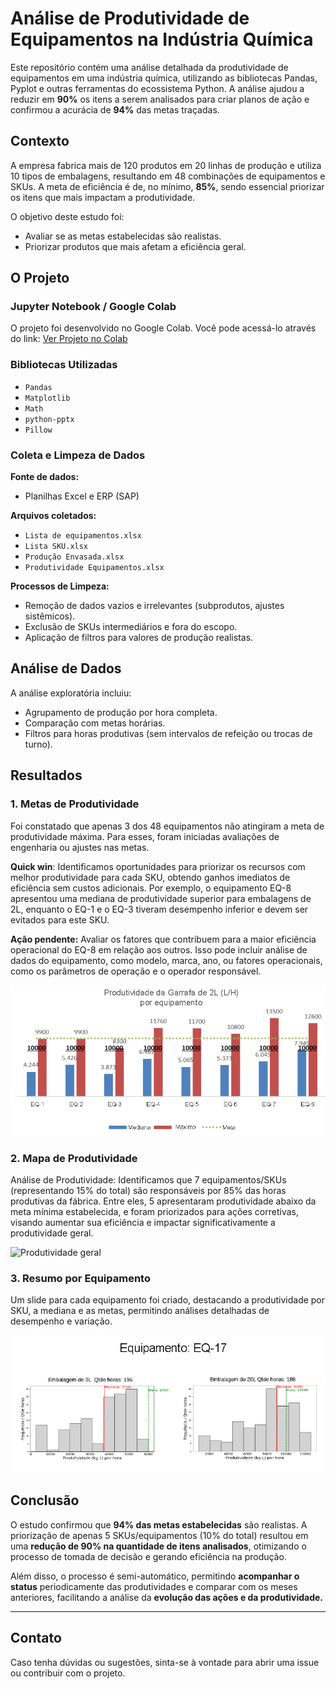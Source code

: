 # Análise de Produtividade de Equipamentos na Indústria Química

Este repositório contém uma análise detalhada da produtividade de equipamentos em uma indústria química, utilizando as bibliotecas Pandas, Pyplot e outras ferramentas do ecossistema Python. A análise ajudou a reduzir em **90%** os itens a serem analisados para criar planos de ação e confirmou a acurácia de **94%** das metas traçadas.

## Contexto

A empresa fabrica mais de 120 produtos em 20 linhas de produção e utiliza 10 tipos de embalagens, resultando em 48 combinações de equipamentos e SKUs. A meta de eficiência é de, no mínimo, **85%**, sendo essencial priorizar os itens que mais impactam a produtividade.

O objetivo deste estudo foi:
- Avaliar se as metas estabelecidas são realistas.
- Priorizar produtos que mais afetam a eficiência geral.

## O Projeto

### Jupyter Notebook / Google Colab
O projeto foi desenvolvido no Google Colab. Você pode acessá-lo através do link:
[Ver Projeto no Colab](LINK)

### Bibliotecas Utilizadas
- `Pandas`
- `Matplotlib`
- `Math`
- `python-pptx`
- `Pillow`

### Coleta e Limpeza de Dados

**Fonte de dados:**
- Planilhas Excel e ERP (SAP)

**Arquivos coletados:**
- `Lista de equipamentos.xlsx`
- `Lista SKU.xlsx`
- `Produção Envasada.xlsx`
- `Produtividade Equipamentos.xlsx`

**Processos de Limpeza:**
- Remoção de dados vazios e irrelevantes (subprodutos, ajustes sistêmicos).
- Exclusão de SKUs intermediários e fora do escopo.
- Aplicação de filtros para valores de produção realistas.

## Análise de Dados

A análise exploratória incluiu:
- Agrupamento de produção por hora completa.
- Comparação com metas horárias.
- Filtros para horas produtivas (sem intervalos de refeição ou trocas de turno).

## Resultados

### 1. Metas de Produtividade
Foi constatado que apenas 3 dos 48 equipamentos não atingiram a meta de produtividade máxima. Para esses, foram iniciadas avaliações de engenharia ou ajustes nas metas.

**Quick win**: Identificamos oportunidades para priorizar os recursos com melhor produtividade para cada SKU, obtendo ganhos imediatos de eficiência sem custos adicionais. Por exemplo, o equipamento EQ-8 apresentou uma mediana de produtividade superior para embalagens de 2L, enquanto o EQ-1 e o EQ-3 tiveram desempenho inferior e devem ser evitados para este SKU.

**Ação pendente:** Avaliar os fatores que contribuem para a maior eficiência operacional do EQ-8 em relação aos outros. Isso pode incluir análise de dados do equipamento, como modelo, marca, ano, ou fatores operacionais, como os parâmetros de operação e o operador responsável.

![Produtividade por equipamento](./Images/Produtividade%202L%20por%20equipamento.PNG)

### 2. Mapa de Produtividade

Análise de Produtividade: Identificamos que 7 equipamentos/SKUs (representando 15% do total) são responsáveis por 85% das horas produtivas da fábrica. Entre eles, 5 apresentaram produtividade abaixo da meta mínima estabelecida, e foram priorizados para ações corretivas, visando aumentar sua eficiência e impactar significativamente a produtividade geral.



![Produtividade geral](./Images/Sumário%20Ajustado.PNG)

### 3. Resumo por Equipamento
Um slide para cada equipamento foi criado, destacando a produtividade por SKU, a mediana e as metas, permitindo análises detalhadas de desempenho e variação.

![Produtividade EQ17](./Images/Produtividade%20EQ17.png)

## Conclusão

O estudo confirmou que **94% das metas estabelecidas** são realistas. A priorização de apenas 5 SKUs/equipamentos (10% do total) resultou em uma **redução de 90% na quantidade de itens analisados**, otimizando o processo de tomada de decisão e gerando eficiência na produção.

Além disso, o processo é semi-automático, permitindo **acompanhar o status** periodicamente das produtividades e comparar com os meses anteriores, facilitando a análise da **evolução das ações e da produtividade.**

---

## Contato

Caso tenha dúvidas ou sugestões, sinta-se à vontade para abrir uma issue ou contribuir com o projeto.



